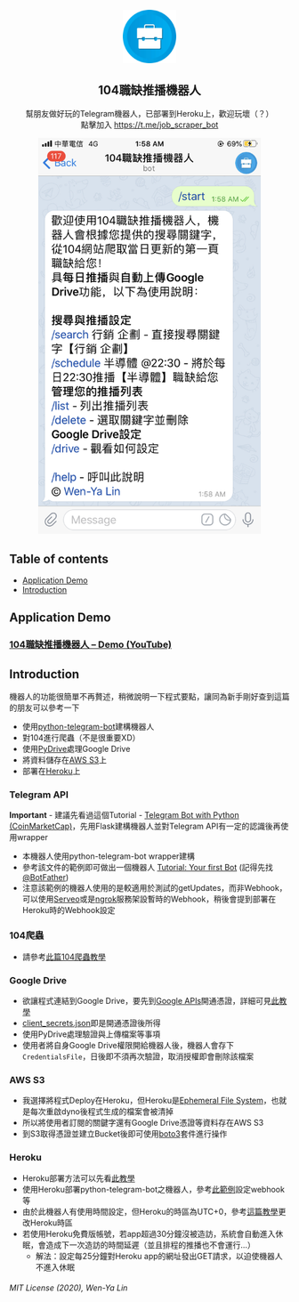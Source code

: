<p align="center">
  <a href=#>
    <img src="resources/briefcase.jpg" alt="Job Scraper Bot" height="96">
  </a>
  <h2 align="center">104職缺推播機器人</h2>
    <div align="center">
     幫朋友做好玩的Telegram機器人，已部署到Heroku上，歡迎玩壞（？）
  </div>
   	<div align="center">
     點擊加入 <a href="https://t.me/job_scraper_bot">https://t.me/job_scraper_bot</a>
</div>
</p>

<p align="center">
    <img src="resources/main.png" alt="remind" width="400">
</p>


## Table of contents
* [Application Demo](#application-demo)
* [Introduction](#introduction)

## Application Demo
### [104職缺推播機器人 – Demo (YouTube)](https://www.youtube.com/watch?v=)
<p align="center">
<a href=>
    <imjlhlkg src="resources/asdfasdf.gif" alt="demo" width="720" height="450">
</a>
</p>

## Introduction
機器人的功能很簡單不再贅述，稍微說明一下程式要點，讓同為新手剛好查到這篇的朋友可以參考一下

* 使用[python-telegram-bot](https://github.com/python-telegram-bot/python-telegram-bot/tree/fd0325fbe5c79b14b2a78ba1a7ad93554eb8b2a6)建構機器人
* 對104進行爬蟲（不是很重要XD）
* 使用[PyDrive](https://pythonhosted.org/PyDrive/)處理Google Drive
* 將資料儲存在[AWS S3](https://s3.console.aws.amazon.com/s3)上
* 部署在[Heroku](https://www.heroku.com/)上

### Telegram API
**Important** - 建議先看過這個Tutorial - [Telegram Bot with Python (CoinMarketCap)](https://www.youtube.com/playlist?list=PLe4mIUXfbIqbpQkE2Q_iQic6a8v-2k_m4)，先用Flask建構機器人並對Telegram API有一定的認識後再使用wrapper

* 本機器人使用python-telegram-bot wrapper建構
* 參考該文件的範例即可做出一個機器人 [Tutorial: Your first Bot](https://github.com/python-telegram-bot/python-telegram-bot/wiki/Extensions-%E2%80%93-Your-first-Bot) (記得先找[@BotFather](https://telegram.me/botfather))
* 注意該範例的機器人使用的是較適用於測試的getUpdates，而非Webhook，可以使用[Serveo](https://serveo.net/)或是[ngrok](https://ngrok.com/)服務架設暫時的Webhook，稍後會提到部署在Heroku時的Webhook設定

### 104爬蟲
* 請參考[此篇104爬蟲教學](https://www.royenotes.com/python%e7%88%ac%e5%8f%96104%e4%ba%ba%e5%8a%9b%e9%8a%80%e8%a1%8c%e7%9a%84%e8%81%b7%e7%bc%ba%e8%a8%8a%e6%81%af/)

### Google Drive

* 欲讓程式連結到Google Drive，要先到[Google APIs](https://console.developers.google.com/apis/)開通憑證，詳細可見[此教學](https://jackkuo.org/post/pydrive%E5%82%99%E4%BB%BD%E6%95%99%E5%AD%B8/)
* [client_secrets.json](https://github.com/wenyalintw/Job-Scraper-Bot/tree/master/src/client_secrets.json)即是開通憑證後所得
* 使用PyDrive處理驗證與上傳檔案等事項
* 使用者將自身Google Drive權限開給機器人後，機器人會存下`CredentialsFile`，日後即不須再次驗證，取消授權即會刪除該檔案

### AWS S3
* 我選擇將程式Deploy在Heroku，但Heroku是[Ephemeral File System](https://www.codementor.io/@samueljames/a-workaround-heroku-s-ephemeral-file-system-e6w341zqa)，也就是每次重啟dyno後程式生成的檔案會被清掉
* 所以將使用者訂閱的關鍵字還有Google Drive憑證等資料存在AWS S3
* 到S3取得憑證並建立Bucket後即可使用[boto3](https://boto3.amazonaws.com/v1/documentation/api/latest/index.html)套件進行操作

### Heroku
* Heroku部署方法可以先看[此教學](https://www.youtube.com/watch?v=wWRYBUzEG6E)
* 使用Heroku部署python-telegram-bot之機器人，參考[此範例](https://github.com/Eldinnie/ptb-heroku-skeleton)設定webhook等
* 由於此機器人有使用時間設定，但Heroku的時區為UTC+0，參考[這篇教學](https://medium.com/@rnnnnn/%E5%9C%A8-heroku-%E8%A8%AD%E5%AE%9A%E6%99%82%E5%8D%80-timezone-3d83c5835740)更改Heroku時區
* 若使用Heroku免費版帳號，若app超過30分鐘沒被造訪，系統會自動進入休眠，會造成下一次造訪的時間延遲（並且排程的推播也不會運行...）
	* 解法：設定每25分鐘對Heroku app的網址發出GET請求，以迫使機器人不進入休眠


###### MIT License (2020), Wen-Ya Lin
